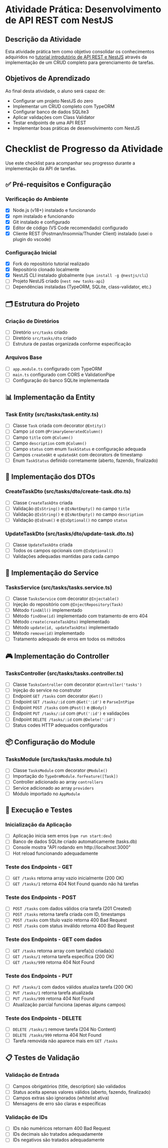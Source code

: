 # Atividade Prática: Desenvolvimento de API REST com NestJS

## Descrição da Atividade
Esta atividade prática tem como objetivo consolidar os conhecimentos adquiridos no [tutorial introdutório de API REST e NestJS](https://github.com/infoweb-pos/api-nest-notas-01-introducao) através da implementação de um CRUD completo para gerenciamento de tarefas.

## Objetivos de Aprendizado
Ao final desta atividade, o aluno será capaz de:
- Configurar um projeto NestJS do zero
- Implementar um CRUD completo com TypeORM
- Configurar banco de dados SQLite3
- Aplicar validações com Class Validator
- Testar endpoints de uma API REST
- Implementar boas práticas de desenvolvimento com NestJS

# Checklist de Progresso da Atividade

Use este checklist para acompanhar seu progresso durante a implementação da API de tarefas.

## ✅ Pré-requisitos e Configuração

### Verificação do Ambiente
- [X] Node.js (v18+) instalado e funcionando
- [X] npm instalado e funcionando
- [X] Git instalado e configurado
- [X] Editor de código (VS Code recomendado) configurado
- [X] Cliente REST (Postman/Insomnia/Thunder Client) instalado (usei o plugin do vscode)

### Configuração Inicial
- [X] Fork do repositório tutorial realizado
- [X] Repositório clonado localmente
- [X] NestJS CLI instalado globalmente (`npm install -g @nestjs/cli`)
- [ ] Projeto NestJS criado (`nest new tasks-api`)
- [ ] Dependências instaladas (TypeORM, SQLite, class-validator, etc.)

## 🗂️ Estrutura do Projeto

### Criação de Diretórios
- [ ] Diretório `src/tasks` criado
- [ ] Diretório `src/tasks/dto` criado
- [ ] Estrutura de pastas organizada conforme especificação

### Arquivos Base
- [ ] `app.module.ts` configurado com TypeORM
- [ ] `main.ts` configurado com CORS e ValidationPipe
- [ ] Configuração do banco SQLite implementada

## 📊 Implementação da Entity

### Task Entity (src/tasks/task.entity.ts)
- [ ] Classe `Task` criada com decorator `@Entity()`
- [ ] Campo `id` com `@PrimaryGeneratedColumn()`
- [ ] Campo `title` com `@Column()`
- [ ] Campo `description` com `@Column()`
- [ ] Campo `status` com enum `TaskStatus` e configuração adequada
- [ ] Campos `createdAt` e `updatedAt` com decorators de timestamp
- [ ] Enum `TaskStatus` definido corretamente (aberto, fazendo, finalizado)

## 📝 Implementação dos DTOs

### CreateTaskDto (src/tasks/dto/create-task.dto.ts)
- [ ] Classe `CreateTaskDto` criada
- [ ] Validação `@IsString()` e `@IsNotEmpty()` no campo `title`
- [ ] Validação `@IsString()` e `@IsNotEmpty()` no campo `description`
- [ ] Validação `@IsEnum()` e `@IsOptional()` no campo `status`

### UpdateTaskDto (src/tasks/dto/update-task.dto.ts)
- [ ] Classe `UpdateTaskDto` criada
- [ ] Todos os campos opcionais com `@IsOptional()`
- [ ] Validações adequadas mantidas para cada campo

## 🔧 Implementação do Service

### TasksService (src/tasks/tasks.service.ts)
- [ ] Classe `TasksService` com decorator `@Injectable()`
- [ ] Injeção do repositório com `@InjectRepository(Task)`
- [ ] Método `findAll()` implementado
- [ ] Método `findOne(id)` implementado com tratamento de erro 404
- [ ] Método `create(createTaskDto)` implementado
- [ ] Método `update(id, updateTaskDto)` implementado
- [ ] Método `remove(id)` implementado
- [ ] Tratamento adequado de erros em todos os métodos

## 🎮 Implementação do Controller

### TasksController (src/tasks/tasks.controller.ts)
- [ ] Classe `TasksController` com decorator `@Controller('tasks')`
- [ ] Injeção do service no construtor
- [ ] Endpoint `GET /tasks` com decorator `@Get()`
- [ ] Endpoint `GET /tasks/:id` com `@Get(':id')` e `ParseIntPipe`
- [ ] Endpoint `POST /tasks` com `@Post()` e `@Body()`
- [ ] Endpoint `PUT /tasks/:id` com `@Put(':id')` e validações
- [ ] Endpoint `DELETE /tasks/:id` com `@Delete(':id')`
- [ ] Status codes HTTP adequados configurados

## 📦 Configuração do Module

### TasksModule (src/tasks/tasks.module.ts)
- [ ] Classe `TasksModule` com decorator `@Module()`
- [ ] Importação do `TypeOrmModule.forFeature([Task])`
- [ ] Controller adicionado ao array `controllers`
- [ ] Service adicionado ao array `providers`
- [ ] Módulo importado no `AppModule`

## 🚀 Execução e Testes

### Inicialização da Aplicação
- [ ] Aplicação inicia sem erros (`npm run start:dev`)
- [ ] Banco de dados SQLite criado automaticamente (tasks.db)
- [ ] Console mostra "API rodando em http://localhost:3000"
- [ ] Hot reload funcionando adequadamente

### Teste dos Endpoints - GET
- [ ] `GET /tasks` retorna array vazio inicialmente (200 OK)
- [ ] `GET /tasks/1` retorna 404 Not Found quando não há tarefas

### Teste dos Endpoints - POST
- [ ] `POST /tasks` com dados válidos cria tarefa (201 Created)
- [ ] `POST /tasks` retorna tarefa criada com ID, timestamps
- [ ] `POST /tasks` com título vazio retorna 400 Bad Request
- [ ] `POST /tasks` com status inválido retorna 400 Bad Request

### Teste dos Endpoints - GET com dados
- [ ] `GET /tasks` retorna array com tarefa(s) criada(s)
- [ ] `GET /tasks/1` retorna tarefa específica (200 OK)
- [ ] `GET /tasks/999` retorna 404 Not Found

### Teste dos Endpoints - PUT
- [ ] `PUT /tasks/1` com dados válidos atualiza tarefa (200 OK)
- [ ] `PUT /tasks/1` retorna tarefa atualizada
- [ ] `PUT /tasks/999` retorna 404 Not Found
- [ ] Atualização parcial funciona (apenas alguns campos)

### Teste dos Endpoints - DELETE
- [ ] `DELETE /tasks/1` remove tarefa (204 No Content)
- [ ] `DELETE /tasks/999` retorna 404 Not Found
- [ ] Tarefa removida não aparece mais em `GET /tasks`

## 📋 Testes de Validação

### Validação de Entrada
- [ ] Campos obrigatórios (title, description) são validados
- [ ] Status aceita apenas valores válidos (aberto, fazendo, finalizado)
- [ ] Campos extras são ignorados (whitelist ativa)
- [ ] Mensagens de erro são claras e específicas

### Validação de IDs
- [ ] IDs não numéricos retornam 400 Bad Request
- [ ] IDs decimais são tratados adequadamente
- [ ] IDs negativos são tratados adequadamente
